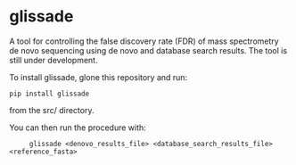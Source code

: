 # glissade
A tool for controlling the false discovery rate (FDR) of mass spectrometry de novo sequencing using de novo and database search results. The tool is still under development. 

To install glissade, glone this repository and run:
```
pip install glissade 
```
from the src/ directory. 

You can then run the procedure with:
```
     glissade <denovo_results_file> <database_search_results_file> <reference_fasta> 
```